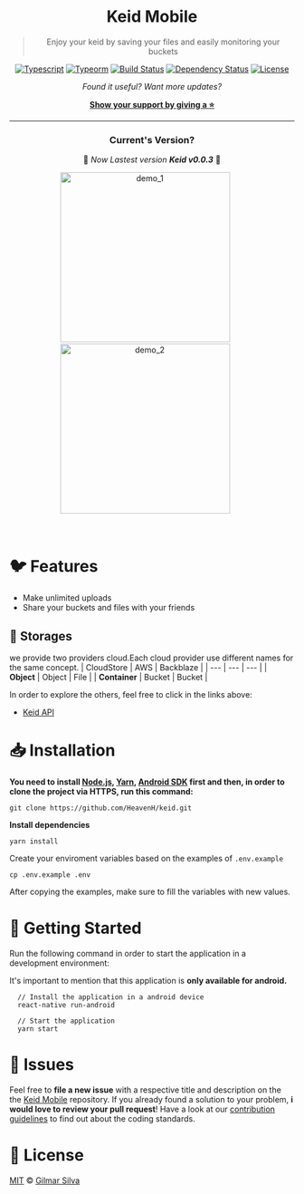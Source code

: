 <div align="center">

# Keid Mobile

> Enjoy your keid by saving your files and easily monitoring your buckets

[![Typescript](https://img.shields.io/badge/types-TypeScript-blue)](https://www.typescriptlang.org/)
[![Typeorm](https://img.shields.io/badge/typeorm-v0.2.24-orange)](https://typeorm.io/)
[![Build Status](https://semaphoreci.com/api/v1/piotrekwitek/typesafe-actions/branches/master/shields_badge.svg)](https://semaphoreci.com/piotrekwitek/typesafe-actions)
[![Dependency Status](https://img.shields.io/david/piotrwitek/typesafe-actions.svg)](https://david-dm.org/piotrwitek/typesafe-actions)
[![License](https://img.shields.io/npm/l/typesafe-actions.svg?style=flat)](https://david-dm.org/piotrwitek/typesafe-actions?type=peer)

_Found it useful? Want more updates?_

[**Show your support by giving a :star:**](https://github.com/HeavenH/keid/stargazers)

<hr/>

### **Current's Version?**

:tada: _Now Lastest version **Keid v0.0.3**_ :tada:

<img src="https://i.imgur.com/HmZaMmH.gif" alt="demo_1"  height="300" >&nbsp;&nbsp;&nbsp;&nbsp;&nbsp;&nbsp;
<img src="https://i.imgur.com/SxuPFqg.gif" alt="demo_2" height="300">&nbsp;&nbsp;&nbsp;&nbsp;&nbsp;&nbsp;

<br/>

</div>

# :bird: Features

* Make unlimited uploads
* Share your buckets and files with your friends

## :postal_horn: Storages

we provide two providers cloud.Each cloud provider use different names for the same concept.
| CloudStore | AWS | Backblaze |
| --- | --- | --- |
| **Object** | Object | File |
| **Container** | Bucket | Bucket |

In order to explore the others, feel free to click in the links above:
- [Keid API](https://github.com/HeavenH/keid-api)

# :inbox_tray: Installation

**You need to install [Node.js](https://nodejs.org/en/download/), [Yarn](https://yarnpkg.com/), [Android SDK](https://medium.com/surabayadev/setting-up-react-native-android-without-android-studio-35a496e1dfa3) first and then, in order to clone the project via HTTPS, run this command:**

```git clone https://github.com/HeavenH/keid.git```

**Install dependencies**

```yarn install```

Create your enviroment variables based on the examples of ```.env.example```

```cp .env.example .env```

After copying the examples, make sure to fill the variables with new values.

# :statue_of_liberty: Getting Started

Run the following command in order to start the application in a development environment:

It's important to mention that this application is **only available for android.**

```
  // Install the application in a android device
  react-native run-android

  // Start the application
  yarn start
```

# :bug: Issues

Feel free to **file a new issue** with a respective title and description on the the [Keid Mobile](https://github.com/HeavenH/keid/issues) repository. If you already found a solution to your problem, **i would love to review your pull request**! Have a look at our [contribution guidelines](https://github.com/HeavenH/keid/blob/master/CONTRIBUTING.md) to find out about the coding standards.


# :closed_lock_with_key: License


[MIT](LICENSE) &copy; [Gilmar Silva](twitter.com/lonelypla7boy)
